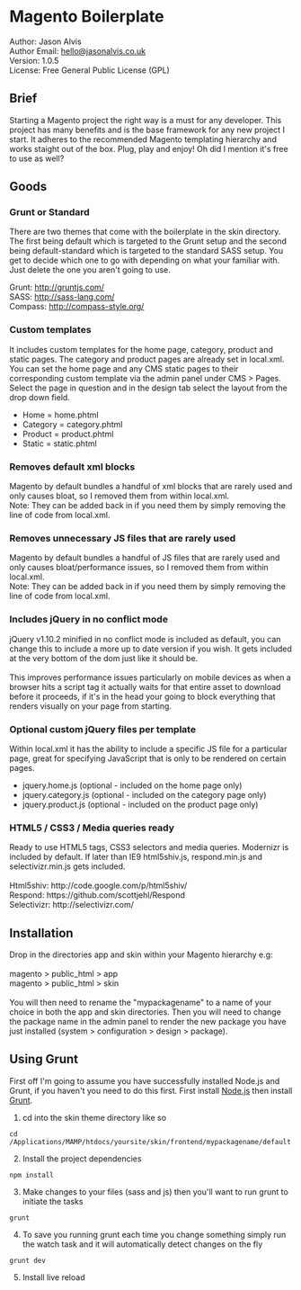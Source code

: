 <h1>Magento Boilerplate</h1>

Author: Jason Alvis<br />
Author Email: hello@jasonalvis.co.uk<br />
Version: 1.0.5<br />
License: Free General Public License (GPL)<br />

<h2>Brief</h2>
Starting a Magento project the right way is a must for any developer. This project has many benefits and is the base framework for any new project I start. It adheres to the recommended Magento templating hierarchy and works staight out of the box. Plug, play and enjoy! Oh did I mention it's free to use as well?

<h2>Goods</h2>

<h3>Grunt or Standard</h3>
There are two themes that come with the boilerplate in the skin directory. The first being default which is targeted to the Grunt setup and the second being default-standard which is targeted to the standard SASS setup. You get to decide which one to go with depending on what your familiar with. Just delete the one you aren't going to use.

Grunt: http://gruntjs.com/<br />
SASS: http://sass-lang.com/<br />
Compass: http://compass-style.org/

<h3>Custom templates</h3>
It includes custom templates for the home page, category, product and static pages. The category and product pages are already set in local.xml. You can set the home page and any CMS static pages to their corresponding custom template via the admin panel under CMS > Pages. Select the page in question and in the design tab select the layout from the drop down field.
<ul>
<li>Home = home.phtml</li>
<li>Category = category.phtml</li>
<li>Product = product.phtml</li>
<li>Static = static.phtml</li>
</ul>

<h3>Removes default xml blocks</h3>
Magento by default bundles a handful of xml blocks that are rarely used and only causes bloat, so I removed them from within local.xml.<br />
Note: They can be added back in if you need them by simply removing the line of code from local.xml.

<h3>Removes unnecessary JS files that are rarely used</h3>
Magento by default bundles a handful of JS files that are rarely used and only causes bloat/performance issues, so I removed them from within local.xml.<br />
Note: They can be added back in if you need them by simply removing the line of code from local.xml.

<h3>Includes jQuery in no conflict mode</h3>
jQuery v1.10.2 minified in no conflict mode is included as default, you can change this to include a more up to date version if you wish. It gets included at the very bottom of the dom just like it should be.<br /><br />
This improves performance issues particularly on mobile devices as when a browser hits a script tag it actually waits for that entire asset to download before it proceeds, if it's in the head your going to block everything that renders visually on your page from starting.

<h3>Optional custom jQuery files per template</h3>
Within local.xml it has the ability to include a specific JS file for a particular page, great for specifying JavaScript that is only to be rendered on certain pages.
<ul>
<li>jquery.home.js (optional - included on the home page only)</li>
<li>jquery.category.js (optional - included on the category page only)</li>
<li>jquery.product.js (optional - included on the product page only)</li>
</ul>

<h3>HTML5 / CSS3 / Media queries ready</h3>
Ready to use HTML5 tags, CSS3 selectors and media queries. Modernizr is included by default. If later than IE9 html5shiv.js, respond.min.js and selectivizr.min.js gets included.<br /><br />
Html5shiv: http://code.google.com/p/html5shiv/<br />
Respond: https://github.com/scottjehl/Respond<br />
Selectivizr: http://selectivizr.com/

<h2>Installation</h2>
Drop in the directories app and skin within your Magento hierarchy e.g:<br /><br />
magento > public_html > app<br />
magento > public_html > skin<br /><br />
You will then need to rename the "mypackagename" to a name of your choice in both the app and skin directories. Then you will need to change the package name in the admin panel to render the new package you have just installed (system > configuration > design > package).

<h2>Using Grunt</h2>
First off I'm going to assume you have successfully installed Node.js and Grunt, if you haven't you need to do this first.
First install <a href="http://nodejs.org/download/">Node.js</a> then install <a href="http://gruntjs.com/getting-started">Grunt</a>.

1. cd into the skin theme directory like so

```shell
cd /Applications/MAMP/htdocs/yoursite/skin/frontend/mypackagename/default
```

2. Install the project dependencies

```shell
npm install
```

3. Make changes to your files (sass and js) then you'll want to run grunt to initiate the tasks

```shell
grunt
```

4. To save you running grunt each time you change something simply run the watch task and it will automatically detect changes on the fly

```shell
grunt dev
```

5. Install live reload

